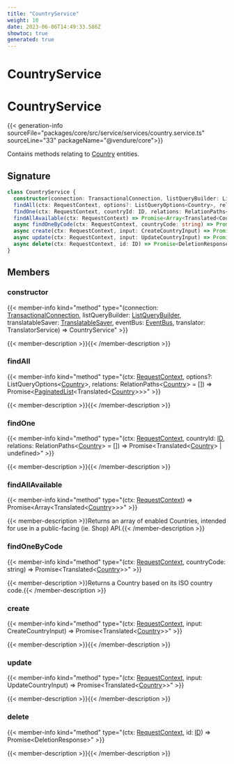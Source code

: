 ```yaml
---
title: "CountryService"
weight: 10
date: 2023-06-06T14:49:33.586Z
showtoc: true
generated: true
---
```

<!-- This file was generated from the Vendure source. Do not modify. Instead, re-run the "docs:build" script -->

# CountryService
<div class="symbol">


# CountryService

{{< generation-info sourceFile="packages/core/src/service/services/country.service.ts" sourceLine="33" packageName="@vendure/core">}}

Contains methods relating to <a href='/typescript-api/entities/country#country'>Country</a> entities.

## Signature

```TypeScript
class CountryService {
  constructor(connection: TransactionalConnection, listQueryBuilder: ListQueryBuilder, translatableSaver: TranslatableSaver, eventBus: EventBus, translator: TranslatorService)
  findAll(ctx: RequestContext, options?: ListQueryOptions<Country>, relations: RelationPaths<Country> = []) => Promise<PaginatedList<Translated<Country>>>;
  findOne(ctx: RequestContext, countryId: ID, relations: RelationPaths<Country> = []) => Promise<Translated<Country> | undefined>;
  findAllAvailable(ctx: RequestContext) => Promise<Array<Translated<Country>>>;
  async findOneByCode(ctx: RequestContext, countryCode: string) => Promise<Translated<Country>>;
  async create(ctx: RequestContext, input: CreateCountryInput) => Promise<Translated<Country>>;
  async update(ctx: RequestContext, input: UpdateCountryInput) => Promise<Translated<Country>>;
  async delete(ctx: RequestContext, id: ID) => Promise<DeletionResponse>;
}
```
## Members

### constructor

{{< member-info kind="method" type="(connection: <a href='/typescript-api/data-access/transactional-connection#transactionalconnection'>TransactionalConnection</a>, listQueryBuilder: <a href='/typescript-api/data-access/list-query-builder#listquerybuilder'>ListQueryBuilder</a>, translatableSaver: <a href='/typescript-api/service-helpers/translatable-saver#translatablesaver'>TranslatableSaver</a>, eventBus: <a href='/typescript-api/events/event-bus#eventbus'>EventBus</a>, translator: TranslatorService) => CountryService"  >}}

{{< member-description >}}{{< /member-description >}}

### findAll

{{< member-info kind="method" type="(ctx: <a href='/typescript-api/request/request-context#requestcontext'>RequestContext</a>, options?: ListQueryOptions&#60;<a href='/typescript-api/entities/country#country'>Country</a>&#62;, relations: RelationPaths&#60;<a href='/typescript-api/entities/country#country'>Country</a>&#62; = []) => Promise&#60;<a href='/typescript-api/common/paginated-list#paginatedlist'>PaginatedList</a>&#60;Translated&#60;<a href='/typescript-api/entities/country#country'>Country</a>&#62;&#62;&#62;"  >}}

{{< member-description >}}{{< /member-description >}}

### findOne

{{< member-info kind="method" type="(ctx: <a href='/typescript-api/request/request-context#requestcontext'>RequestContext</a>, countryId: <a href='/typescript-api/common/id#id'>ID</a>, relations: RelationPaths&#60;<a href='/typescript-api/entities/country#country'>Country</a>&#62; = []) => Promise&#60;Translated&#60;<a href='/typescript-api/entities/country#country'>Country</a>&#62; | undefined&#62;"  >}}

{{< member-description >}}{{< /member-description >}}

### findAllAvailable

{{< member-info kind="method" type="(ctx: <a href='/typescript-api/request/request-context#requestcontext'>RequestContext</a>) => Promise&#60;Array&#60;Translated&#60;<a href='/typescript-api/entities/country#country'>Country</a>&#62;&#62;&#62;"  >}}

{{< member-description >}}Returns an array of enabled Countries, intended for use in a public-facing (ie. Shop) API.{{< /member-description >}}

### findOneByCode

{{< member-info kind="method" type="(ctx: <a href='/typescript-api/request/request-context#requestcontext'>RequestContext</a>, countryCode: string) => Promise&#60;Translated&#60;<a href='/typescript-api/entities/country#country'>Country</a>&#62;&#62;"  >}}

{{< member-description >}}Returns a Country based on its ISO country code.{{< /member-description >}}

### create

{{< member-info kind="method" type="(ctx: <a href='/typescript-api/request/request-context#requestcontext'>RequestContext</a>, input: CreateCountryInput) => Promise&#60;Translated&#60;<a href='/typescript-api/entities/country#country'>Country</a>&#62;&#62;"  >}}

{{< member-description >}}{{< /member-description >}}

### update

{{< member-info kind="method" type="(ctx: <a href='/typescript-api/request/request-context#requestcontext'>RequestContext</a>, input: UpdateCountryInput) => Promise&#60;Translated&#60;<a href='/typescript-api/entities/country#country'>Country</a>&#62;&#62;"  >}}

{{< member-description >}}{{< /member-description >}}

### delete

{{< member-info kind="method" type="(ctx: <a href='/typescript-api/request/request-context#requestcontext'>RequestContext</a>, id: <a href='/typescript-api/common/id#id'>ID</a>) => Promise&#60;DeletionResponse&#62;"  >}}

{{< member-description >}}{{< /member-description >}}


</div>
